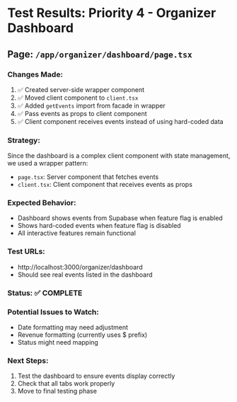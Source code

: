 # Test Results: Priority 4 - Organizer Dashboard

## Page: `/app/organizer/dashboard/page.tsx`

### Changes Made:
1. ✅ Created server-side wrapper component
2. ✅ Moved client component to `client.tsx`
3. ✅ Added `getEvents` import from facade in wrapper
4. ✅ Pass events as props to client component
5. ✅ Client component receives events instead of using hard-coded data

### Strategy:
Since the dashboard is a complex client component with state management, we used a wrapper pattern:
- `page.tsx`: Server component that fetches events
- `client.tsx`: Client component that receives events as props

### Expected Behavior:
- Dashboard shows events from Supabase when feature flag is enabled
- Shows hard-coded events when feature flag is disabled
- All interactive features remain functional

### Test URLs:
- http://localhost:3000/organizer/dashboard
- Should see real events listed in the dashboard

### Status: ✅ COMPLETE

### Potential Issues to Watch:
- Date formatting may need adjustment
- Revenue formatting (currently uses $ prefix)
- Status might need mapping

### Next Steps:
1. Test the dashboard to ensure events display correctly
2. Check that all tabs work properly
3. Move to final testing phase